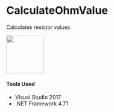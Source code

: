 # CalculateOhmValue
Calculates resistor values

<img src="https://cdn.vectorstock.com/i/thumb-large/49/68/resistor-icon-on-white-background-resistor-sign-vector-17504968.jpg" style="width:100px;height:100px;">

<h4>Tools Used</h4>
<ul>
  <li>Visual Studio 2017</li>
  <li>.NET Framework 4.71</li>
</ul>
